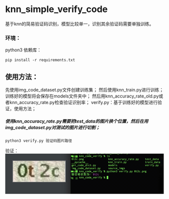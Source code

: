 # knn_simple_verify_code
基于knn的简易验证码识别，模型比较单一，识别其余验证码需要单独训练。
### 环境：
python3
依赖库：
```
pip install -r requirements.txt
```
## 使用方法：
先使用img_code_dataset.py文件创建训练集；
然后使用knn_train.py进行训练；
训练好的模型将会保存在models文件夹中；
然后用knn_accuracy_rate_old.py或者knn_accuracy_rate.py检查验证识别率；
verify.py：基于训练好的模型进行验证，使用方法；
##### 使用knn_accuracy_rate.py需要把test_data的图片换个位置，然后在用img_code_dataset.py对测试的图片进行切割；
```
python3 verify.py 验证码图片路径
```
验证：
![test](https://github.com/VVzv/knn_simple_verify_code/blob/master/test.jpg)
